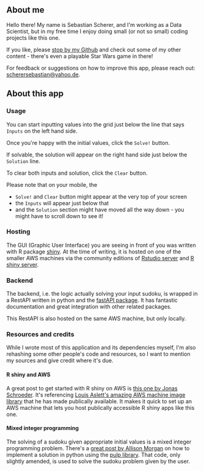 ## About me

Hello there! My name is Sebastian Scherer, and I'm working as a Data Scientist, but in my free time I enjoy doing small (or not so small) coding projects like this one.

If you like, please [stop by my Github](https://github.com/SebastianScherer88/) and check out some of my other content - there's even a playable Star Wars game in there!

For feedback or suggestions on how to improve this app, please reach out: scherersebastian@yahoo.de.

## About this app

### Usage

You can start inputting values into the grid just below the line that says `Inputs` on the left hand side.

Once you're happy with the initial values, click the `Solve!` button.

If solvable, the solution will appear on the right hand side just below the `Solution` line.

To clear both inputs and solution, click the `Clear` button.

Please note that on your mobile, the
- `Solve!` and `Clear` button might appear at the very top of your screen
- the `Inputs` will appear just below that
- and the `Solution` section might have moved all the way down - you might have to scroll down to see it!

### Hosting

The GUI (Graphic User Interface) you are seeing in front of you was written with R package [shiny](https://shiny.rstudio.com/). At the time of writing, it is hosted on one of the smaller AWS machines via the community editions of [Rstudio server](https://rstudio.com/products/rstudio/download-server/) and [R shiny server](https://rstudio.com/products/shiny/shiny-server/).

### Backend

The backend, i.e. the logic actually solving your input sudoku, is wrapped in a RestAPI written in python and the [fastAPI package](https://fastapi.tiangolo.com/). It has fantastic documentation and great integration with other related packages. 

This RestAPI is also hosted on the same AWS machine, but only locally.

### Resources and credits

While I wrote most of this application and its dependencies myself, I'm also rehashing some other people's code and resources, so I want to mention my sources and give credit where it's due.

#### R shiny and AWS

A great post to get started with R shiny on AWS is [this one by Jonas Schroeder](https://towardsdatascience.com/how-to-run-rstudio-on-aws-in-under-3-minutes-for-free-65f8d0b6ccda). It's referencing [Louis Aslett's amazing AWS machine image library](https://www.louisaslett.com/RStudio_AMI/) that he has made publically available. It makes it quick to set up an AWS machine that lets you host publically accessible R shiny apps like this one.

#### Mixed integer programming

The solving of a sudoku given appropriate initial values is a mixed integer programming problem. There's a [great post by Allison Morgan](https://towardsdatascience.com/using-integer-linear-programming-to-solve-sudoku-puzzles-15e9d2a70baa) on how to implement a solution in python using the [pulp library](https://coin-or.github.io/pulp/). That code, only slightly amended, is used to solve the sudoku problem given by the user.

